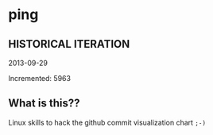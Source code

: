 # ping

## HISTORICAL ITERATION
2013-09-29

Incremented: 5963

## What is this?? 
Linux skills to hack the github commit visualization chart `;-)`
